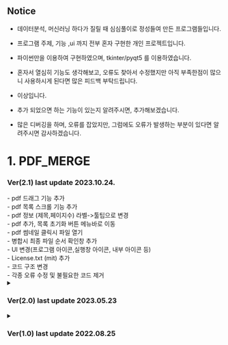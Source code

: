 ## Notice
- 데이터분석, 머신러닝 하다가 질릴 때 심심풀이로 정성들여 만든 프로그램들입니다.
- 프로그램 주제, 기능 ,ui 까지 전부 혼자 구현한 개인 프로젝트입니다. 
- 파이썬만을 이용하여 구현하였으며, tkinter/pyqt5 를 이용하였습니다. 
- 혼자서 열심히 기능도 생각해보고, 오류도 찾아서 수정했지만 아직 부족한점이 많으니 사용하시게 된다면 많은 피드백 부탁드립니다.
- 이상입니다. 

- 추가 되었으면 하는 기능이 있는지 알려주시면, 추가해보겠습니다.
- 많은 디버깅을 하며, 오류를 잡았지만, 그럼에도 오류가 발생하는 부분이 있다면 알려주시면 감사하겠습니다.

# 1. PDF_MERGE

  <h3> Ver(2.1) last update 2023.10.24.</h3>
  - pdf 드래그 기능 추가 <br>
  - pdf 목록 스크롤 기능 추가  <br>
  - pdf 정보 (제목,페이지수) 라벨->툴팁으로 변경 <br>
  - pdf 추가, 목록 초기화 버튼 메뉴바로 이동 <br>
  - pdf 썸네일 클릭시 파일 열기 <br>
  - 병합시 최종 파일 순서 확인창 추가 <br>
  - UI 변경(프로그램 아이콘,실행창 아이콘, 내부 아이콘 등) <br>
  - License.txt (mit) 추가 <br>
  - 코드 구조 변경 <br>
  - 각종 오류 수정 및 불필요한 코드 제거 <br>

  <details>
  <summary> <h3> Ver(2.0) last update 2023.05.23 </h3></summary>
  - pypdf2->pypdf4로 변경 <br>
  - gui프로그램 변경(tkinter -> pyqt5) <br>
  - pdf 정보 (제목,페이지수) 라벨 표시 <br>
  - pdf 썸네일 추가 <br>
  - UI 변경(up,down 버튼 등)
  - 각종 오류 수정 및 불필요한 코드제거 <br>
  </details>

  <details>
  <summary> <h3> Ver(1.0) last update 2022.08.25 </h3></summary>
  - tkinter 구현 <br>
  - 파일 (제목,페이지수) 라벨에 표기 <br>
  - 각종 오류 수정 및 불필요한 코드제거 <br>
  </details>
  
